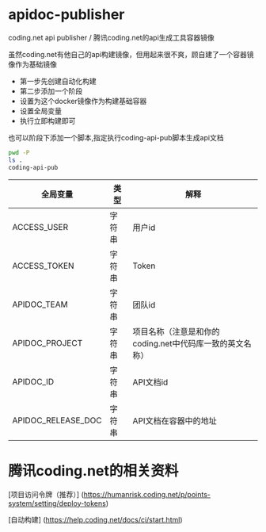 # apidoc-publisher

coding.net api publisher / 腾讯coding.net的api生成工具容器镜像

虽然coding.net有他自己的api构建镜像，但用起来很不爽，顾自建了一个容器镜像作为基础镜像

* 第一步先创建自动化构建
* 第二步添加一个阶段
* 设置为这个docker镜像作为构建基础容器
* 设置全局变量
* 执行立即构建即可

也可以阶段下添加一个脚本,指定执行coding-api-pub脚本生成api文档
```bash
pwd -P
ls .
coding-api-pub
```

| 全局变量 | 类型 | 解释 |
| --- | ---	| --- |	
| ACCESS_USER | 字符串	| 用户id |	
| ACCESS_TOKEN | 字符串 |	Token |	
| APIDOC_TEAM | 字符串	| 团队id |	
| APIDOC_PROJECT | 字符串 |	项目名称（注意是和你的coding.net中代码库一致的英文名称）	|
| APIDOC_ID | 字符串	| API文档id |	
| APIDOC_RELEASE_DOC | 字符串	| API文档在容器中的地址 | 	

# 腾讯coding.net的相关资料

[项目访问令牌（推荐）] (https://humanrisk.coding.net/p/points-system/setting/deploy-tokens)

[自动构建] (https://help.coding.net/docs/ci/start.html)


